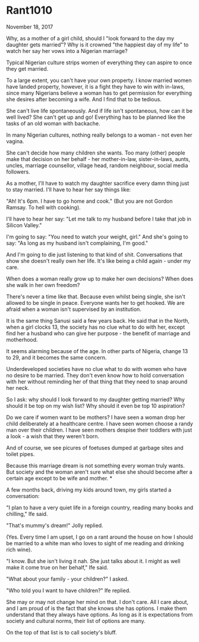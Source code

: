 # Rant1010


November 18, 2017

Why, as a mother of a girl child, should I "look forward to the day my daughter gets married"? 
Why is it crowned "the happiest day of my life" to watch her say her vows into a Nigerian marriage?

Typical Nigerian culture strips women of everything they can aspire to once they get married.

To a large extent, you can't have your own property. 
I know married women have landed property, however, it is a fight they have to win with in-laws, since many Nigerians believe a woman has to get permission for everything she desires after becoming a wife. And I find that to be tedious. 

She can't live life spontaneously. And if life isn't spontaneous, how can it be well lived? She can't get up and go! Everything has to be planned like the tasks of an old woman with backache.

In many Nigerian cultures, nothing really belongs to a woman - not even her vagina. 

She can't decide how many children she wants. Too many (other) people make that decision on her behalf - her mother-in-law, sister-in-laws, aunts, uncles, marriage counsellor, village head, random neighbour, social media followers.

As a mother, I'll have to watch my daughter sacrifice every damn thing just to stay married. I'll have to hear her say things like:

"Ah! It's 6pm. I have to go home and cook." (But you are not Gordon Ramsay. To hell with cooking).

I'll have to hear her say: "Let me talk to my husband before I take that job in Silicon Valley."

I'm going to say: "You need to watch your weight, girl."
And she's going to say: "As long as my husband isn't complaining, I'm good."

And I'm going to die just listening to that kind of shit. Conversations that show she doesn't really own her life. It's like being a child again - under my care.

When does a woman really grow up to make her own decisions? When does she walk in her own freedom?

There's never a time like that. Because even whilst being single, she isn't allowed to be single in peace. Everyone wants her to get hooked. We are afraid when a woman isn't supervised by an institution.

It is the same thing Sanusi said a few years back. He said that in the North, when a girl clocks 13, the society has no clue what to do with her, except find her a husband who can give her purpose - the benefit of marriage and motherhood. 

It seems alarming because of the age. In other parts of Nigeria, change 13 to 29, and it becomes the same concern. 

Underdeveloped societies have no clue what to do with women who have no desire to be married. They don't even know how to hold conversation with her without reminding her of that thing that they need to snap around her neck.

So I ask: why should I look forward to my daughter getting married? Why should it be top on my wish list? Why should it even be top 10 aspiration?

Do we care if women want to be mothers? I have seen a woman drop her child deliberately at a healthcare centre. I have seen women choose a randy man over their children. I have seen mothers despise their toddlers with just a look - a wish that they weren't born. 

And of course, we see picures of foetuses dumped at garbage sites and toilet pipes. 

Because this marriage dream is not something every woman truly wants. But society and the woman aren't sure what else she should become after a certain age except to be wife and mother.
*

A few months back, driving my kids around town, my girls started a conversation:

"I plan to have a very quiet life in a foreign country, reading many books and chilling," Ife said.

"That's mummy's dream!" Jolly replied.

(Yes. Every time I am upset, I go on a rant around the house on how I should be married to a white man who loves to sight of me reading and drinking rich wine).

"I know. But she isn't living it nah. She just talks about it. I might as well make it come true on her behalf," Ife said.

"What about your family - your children?" I asked.

"Who told you I want to have children?" Ife replied.

She may or may not change her mind on that. I don't care. All I care about, and I am proud of is the fact that she knows she has options. I make them understand that they always have options. As long as it is expectations from society and cultural norms, their list of options are many. 

On the top of that list is to call society's bluff.